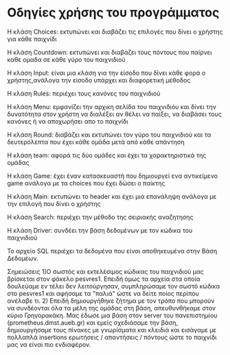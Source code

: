 # Οδηγίες χρήσης του προγράμματος

Η κλάση Choices: εκτυπώνει και διαβάζει τις επιλογές που δίνει ο χρήστης για κάθε παιχνίδι

Η κλάση Countdown: εκτυπώνει και διαβάζει τους πόντους που παίρνει καθε ομαδα
σε κάθε γύρο του παιχνιδιού

Η κλάση Input: είναι μια κλάση για την είσοδο που δίνει κάθε φορά
ο χρήστης,ανάλογα την είσοδο υπάρχει και διαφορετική μέθοδος 

Η κλάση Rules: περιέχει τους κανόνες του παιχνιδιού

Η κλάση Menu: εμφανίζει την αρχικη σελίδα του παιχνιδιόυ και δίνει 
την δυνατότητα στον χρήστη να διαλέξει αν θέλει να παίξει, να διαβάσει
τους κανόνες ή να αποχωρήσει απο το παιχνίδι

Η κλάση Round: διαβάζει και εκτυπώνει τον γύρο του παιχνιδιού και τα δευτερόλεπτα 
που έχει κάθε ομάδα μετά από κάθε απάντηση

Η κλάση team: αφορά τις δύο ομάδες και έχει τα χαρακτηριστικά της ομάδας 

Η κλάση Game: έχει έναν κατασκευαστή που δημιουργεί ενα αντικείμενο game 
ανάλογα με τα choices που έχει δώσει ο παίκτης

Η κλάση Main: εκτυπώνει το header και έχει μια επανάληψη ανάλογα
με την επιλογή που δίνει ο χρήστης

Η κλάση Search: περιέχει την μέθοδο της σειριακής αναζητησης

Η κλάση Driver: συνδέει την βάση δεδομένων με τον κώδικα του παιχνιδιού

Το αρχείο SQL περιέχει τα δεδομένα που είναι αποθηκευμένα στην Βάση Δεδομέων.

Σημειώσεις
1)Ο σωστός και εκτελέσιμος κώδικας του παιχνιδιού μας βρίσκεται στον φάκελο pesvres1. Επειδή όμως τα αρχεία στα οποία δουλεύαμε εν τέλει δεν λειτούργησαν, συμπληρώσαμε τον σωστό κώδικα στο pesvres1 και αφήσαμε τα "παλιά" ώστε να δείτε ποίος περίπου ανέλαβε τι.
2) Επειδή δημιουργήθηκε ζήτημα με τον τρόπο που μπορούν να συνδέονται όλα τα μέλη της ομάδας στη βάση, απευθυνθήκαμε στον κύριο Γρηγορακάκη. Μας έδωσε μια βάση στον server του πανεπιστημίου (prometheus.dmst.aueb.gr) και εμείς σχεδιάσαμε την βάση, δημιουργήσαμε τους πίνακες με γνωρίσματα και κλειδιά και εισάγαμε με πολλαπλά insertions ερωτήσεις / απαντήσεις / πόντους ώστε  το παιχνίδι μας να είναι πιο ενδιαφέρον.
